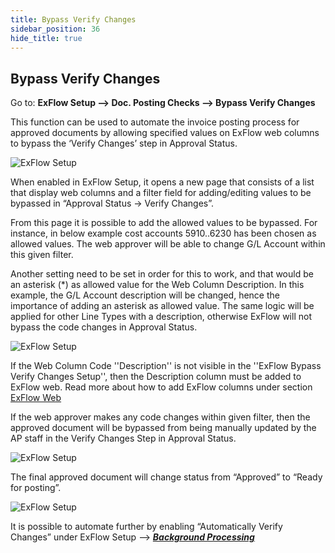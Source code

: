 ```yaml
---
title: Bypass Verify Changes
sidebar_position: 36
hide_title: true
---
```

## Bypass Verify Changes

Go to: **ExFlow Setup --> Doc. Posting Checks --> Bypass Verify Changes** 

This function can be used to automate the invoice posting process for approved documents by allowing specified values on ExFlow web columns to bypass the ‘Verify Changes’ step in Approval Status.

![ExFlow Setup](@site/static/img/media/exflow-setup-bypass-verify-changes-001.png)

When enabled in ExFlow Setup, it opens a new page that consists of a list that display web columns and a filter field for adding/editing values to be bypassed in “Approval Status -> Verify Changes”.  

From this page it is possible to add the allowed values to be bypassed. For instance, in below example cost accounts 5910..6230 has been chosen as allowed values. The web approver will be able to change G/L Account within this given filter.

Another setting need to be set in order for this to work, and that would be an asterisk (*) as allowed value for the Web Column Description. In this example, the G/L Account description will be changed, hence the importance of adding an asterisk as allowed value. The same logic will be applied for other Line Types with a description, otherwise ExFlow will not bypass the code changes in Approval Status.

![ExFlow Setup](@site/static/img/media/exflow-setup-bypass-verify-changes-002.png)

If the Web Column Code ''Description'' is not visible in the ''ExFlow Bypass Verify Changes Setup'', then the Description column must be added to ExFlow web. Read more about how to add ExFlow columns under section [ExFlow Web](https://docs.exflow.cloud/business-central/docs/user-manual/technical/exflow-web#exflow-web)

If the web approver makes any code changes within given filter, then the approved document will be bypassed from being manually updated by the AP staff in the Verify Changes Step in Approval Status.

![ExFlow Setup](@site/static/img/media/exflow-setup-bypass-verify-changes-003.png)

The final approved document will change status from “Approved” to “Ready for posting”. 

![ExFlow Setup](@site/static/img/media/exflow-setup-bypass-verify-changes-004.png)

It is possible to automate further by enabling “Automatically Verify Changes” under ExFlow Setup –-> [***Background Processing***](https://docs.exflow.cloud/business-central/docs/user-manual/approval-workflow/exflow-approval-status#background-processing)

